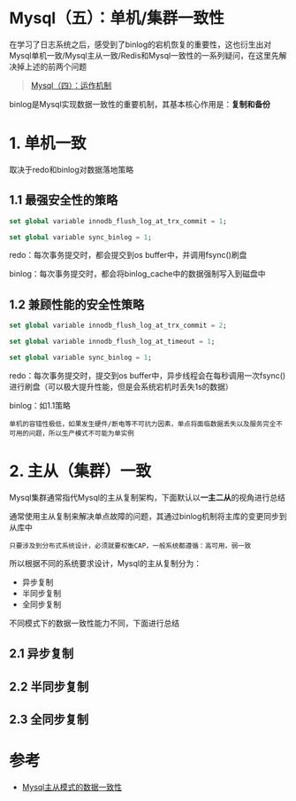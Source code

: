# Mysql（五）：单机/集群一致性

在学习了日志系统之后，感受到了binlog的宕机恢复的重要性，这也衍生出对Mysql单机一致/Mysql主从一致/Redis和Mysql一致性的一系列疑问，在这里先解决掉上述的前两个问题

> [Mysql（四）：运作机制](https://asea-cch.life/achrives/)

binlog是Mysql实现数据一致性的重要机制，其基本核心作用是：**复制和备份**

# **1. 单机一致**

取决于redo和binlog对数据落地策略

## **1.1 最强安全性的策略**

```sql
set global variable innodb_flush_log_at_trx_commit = 1;

set global variable sync_binlog = 1;
```

redo：每次事务提交时，都会提交到os buffer中，并调用fsync()刷盘

binlog：每次事务提交时，都会将binlog_cache中的数据强制写入到磁盘中

## **1.2 兼顾性能的安全性策略**

```sql
set global variable innodb_flush_log_at_trx_commit = 2;

set global variable innodb_flush_log_at_timeout = 1;

set global variable sync_binlog = 1;
```

redo：每次事务提交时，提交到os buffer中，异步线程会在每秒调用一次fsync()进行刷盘（可以极大提升性能，但是会系统宕机时丢失1s的数据）

binlog：如1.1策略

    单机的容错性极低，如果发生硬件/断电等不可抗力因素，单点将面临数据丢失以及服务完全不可用的问题，所以生产模式不可能为单实例

# **2. 主从（集群）一致**

Mysql集群通常指代Mysql的主从复制架构，下面默认以**一主二从**的视角进行总结

通常使用主从复制来解决单点故障的问题，其通过binlog机制将主库的变更同步到从库中

    只要涉及到分布式系统设计，必须就要权衡CAP，一般系统都遵循：高可用，弱一致

所以根据不同的系统要求设计，Mysql的主从复制分为：
- 异步复制
- 半同步复制
- 全同步复制

不同模式下的数据一致性能力不同，下面进行总结

## **2.1 异步复制**

## **2.2 半同步复制**

## **2.3 全同步复制**

# 参考

- [Mysql主从模式的数据一致性](https://www.jianshu.com/p/790a158d9eb3)